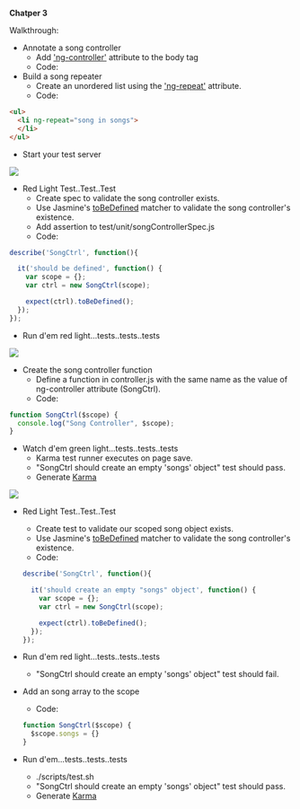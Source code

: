 **Chatper 3**

Walkthrough:

* Annotate a song controller
    * Add ['ng-controller'](http://docs.angularjs.org/api/ng.directive:ngController) attribute to the body tag
    * Code:
    <body ng-controller="SongCtrl">
* Build a song repeater
    * Create an unordered list using the ['ng-repeat'](http://docs.angularjs.org/api/ng.directive:ngRepeat) attribute.
    * Code:
```html
<ul>
  <li ng-repeat="song in songs">
  </li>
</ul>
```
* Start your test server

![](https://s3.amazonaws.com/uploads.hipchat.com/18058/79163/ta0nbmhu0gyfrqy/Screen%20Shot%202013-05-16%20at%206.21.48%20PM.png)

* Red Light Test..Test..Test
    * Create spec to validate the song controller exists.
    * Use Jasmine's [toBeDefined](https://github.com/pivotal/jasmine/wiki/Matchers) matcher to validate the song controller's existence.
    * Add assertion to test/unit/songControllerSpec.js
    * Code:

```javascript
describe('SongCtrl', function(){

  it('should be defined', function() {
    var scope = {};
    var ctrl = new SongCtrl(scope);

    expect(ctrl).toBeDefined();
  });
});
```

* Run d'em red light...tests..tests..tests

![](https://s3.amazonaws.com/uploads.hipchat.com/18058/79163/whws7epv0uuk5di/Screen%20Shot%202013-05-16%20at%206.22.37%20PM.png)

* Create the song controller function
    * Define a function in controller.js with the same name as the value of ng-controller attribute (SongCtrl).
    * Code:
```javascript
function SongCtrl($scope) {
  console.log("Song Controller", $scope);
}
```
* Watch d'em green light...tests..tests..tests
    * Karma test runner executes on page save.
    * "SongCtrl should create an empty 'songs' object" test should pass.
    * Generate [Karma](http://4.bp.blogspot.com/_haAzLMekLyU/TBuvq_ef_4I/AAAAAAAACdw/iCLVVm31xbQ/s1600/bliss.jpg)

![](https://s3.amazonaws.com/uploads.hipchat.com/18058/79163/hsvh8cutbhxhvuc/Screen%20Shot%202013-05-16%20at%206.22.52%20PM.png)

* Red Light Test..Test..Test
    * Create test to validate our scoped song object exists.
    * Use Jasmine's [toBeDefined](https://github.com/pivotal/jasmine/wiki/Matchers) matcher to validate the song controller's existence.
    * Code:
    ```javascript
    describe('SongCtrl', function(){
   
      it('should create an empty "songs" object', function() {
        var scope = {};
        var ctrl = new SongCtrl(scope);
   
        expect(ctrl).toBeDefined();
      });
    });
    ```
* Run d'em red light...tests..tests..tests
    * "SongCtrl should create an empty 'songs' object" test should fail.

* Add an song array to the scope
    * Code:
    ```javascript
    function SongCtrl($scope) {
      $scope.songs = {}
    }
    ```
* Run d'em...tests..tests..tests
    * ./scripts/test.sh
    * "SongCtrl should create an empty 'songs' object" test should pass.
    * Generate [Karma](http://4.bp.blogspot.com/_haAzLMekLyU/TBuvq_ef_4I/AAAAAAAACdw/iCLVVm31xbQ/s1600/bliss.jpg)
